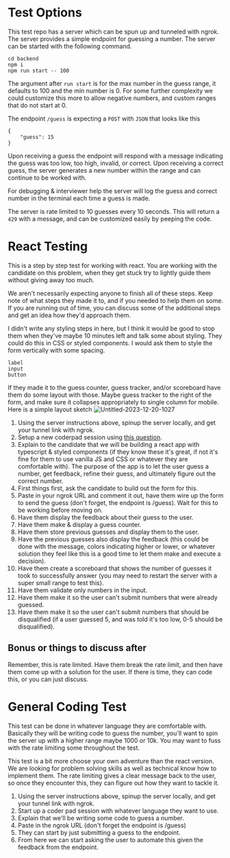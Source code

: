 # Test Options

This test repo has a server which can be spun up and tunneled with ngrok. The server provides a simple endpoint for guessing a number. The server can be started with the following command.

```
cd backend
npm i
npm run start -- 100
```

The argument after `run start` is for the max number in the guess range, it defaults to 100 and the min number is 0. For some further complexity we could customize this more to allow negative numbers, and custom ranges that do not start at 0.

The endpoint `/guess` is expecting a `POST` with `JSON` that looks like this

```
{
    "guess": 15
}
```

Upon receiving a guess the endpoint will respond with a message indicating the guess was too low, too high, invalid, or correct. Upon receiving a correct guess, the server generates a new number within the range and can continue to be worked with.

For debugging & interviewer help the server will log the guess and correct number in the terminal each time a guess is made.

The server is rate limited to 10 guesses every 10 seconds. This will return a `429` with a message, and can be customized easily by peeping the code.

# React Testing

This is a step by step test for working with react. You are working with the candidate on this problem, when they get stuck try to lightly guide them without giving away too much.

We aren't necessarily expecting anyone to finish all of these steps. Keep note of what steps they made it to, and if you needed to help them on some. If you are running out of time, you can discuss some of the additional steps and get an idea how they'd approach them.

I didn't write any styling steps in here, but I think it would be good to stop them when they've maybe 10 minutes left and talk some about styling. They could do this in CSS or styled components. I would ask them to style the form vertically with some spacing.

```
label
input
button
```

If they made it to the guess counter, guess tracker, and/or scoreboard have them do some layout with those. Maybe guess tracker to the right of the form, and make sure it collapses appropriately to single column for mobile. Here is a simple layout sketch
![Untitled-2023-12-20-1027](https://github.com/Nayya-com/interviews/assets/1495051/8f1a52c7-a48b-4e71-9f64-816a6c544491)


1. Using the server instructions above, spinup the server locally, and get your tunnel link with ngrok.
2. Setup a new coderpad session using [this question](https://app.coderpad.io/dashboard/questions/all/276638).
3. Explain to the candidate that we will be building a react app with typescript & styled components (if they know these it's great, if not it's fine for them to use vanilla JS and CSS or whatever they are comfortable with). The purpose of the app is to let the user guess a number, get feedback, refine their guess, and ultimately figure out the correct number.
4. First things first, ask the candidate to build out the form for this.
5. Paste in your ngrok URL and comment it out, have them wire up the form to send the guess (don't forget, the endpoint is /guess). Wait for this to be working before moving on.
6. Have them display the feedback about their guess to the user.
7. Have them make & display a guess counter.
8. Have them store previous guesses and display them to the user.
9. Have the previous guesses also display the feedback (this could be done with the message, colors indicating higher or lower, or whatever solution they feel like this is a good time to let them make and execute a decision).
10. Have them create a scoreboard that shows the number of guesses it took to successfully answer (you may need to restart the server with a super small range to test this).
11. Have them validate only numbers in the input.
12. Have them make it so the user can't submit numbers that were already guessed.
13. Have them make it so the user can't submit numbers that should be disqualified (if a user guessed 5, and was told it's too low, 0-5 should be disqualified).

## Bonus or things to discuss after

Remember, this is rate limited. Have them break the rate limit, and then have them come up with a solution for the user. If there is time, they can code this, or you can just discuss.

# General Coding Test

This test can be done in whatever language they are comfortable with. Basically they will be writing code to guess the number, you'll want to spin the server up with a higher range maybe 1000 or 10k. You may want to fuss with the rate limiting some throughout the test.

This test is a bit more choose your own adventure than the react version. We are looking for problem solving skills as well as technical know how to implement them. The rate limiting gives a clear message back to the user, so once they encounter this, they can figure out how they want to tackle it.

1. Using the server instructions above, spinup the server locally, and get your tunnel link with ngrok.
2. Start up a coder pad session with whatever language they want to use.
3. Explain that we'll be writing some code to guess a number.
4. Paste in the ngrok URL (don't forget the endpoint is /guess)
5. They can start by just submitting a guess to the endpoint.
6. From here we can start asking the user to automate this given the feedback from the endpoint.
